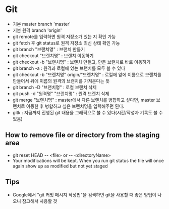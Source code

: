 # Git

- 기본 master branch 'master'
- 기본 원격 branch 'origin'
- git remote를 입력하면 원격 저장소가 있는 지 확인 가능
- git fetch 후 git status로 원격 저장소 최신 상태 확인 가능
- git branch "브랜치명" : 브랜치 만들기
- git checkout "브랜치명" : 브랜치 이동하기
- git checkout -b "브랜치명" : 브랜치 만들고, 만든 브랜치로 바로 이동하기
- git branch -a : 원격과 로컬에 있는 브랜치를 모두 볼 수 있다
- git checkout -b "브랜치명" origin/"브랜치명" : 로컬에 앞에 이름으로 브랜치를 만들어서 뒤에 이름의 원격의 브랜치를 가져온다는 뜻
- git branch -D "브랜치명" : 로컬 브랜치 삭제
- git push -d "원격명" "브랜치명" : 원격 브랜치 삭제
- git merge "브랜치명" : master에서 다른 브랜치를 병합하고 싶다면, master 브랜치로 이동한 후 병합하고 싶은 브랜치명을 입력해주면 된다.
- gitk : 지금까지 진행된 git 내용을 그래픽으로 볼 수 있다(시간/작성자 기록도 볼 수 있음)

## How to remove file or directory from the staging area

- git reset HEAD -- \<file> or -- \<directoryName>
- Your modifications will be kept. When you run git status the file will once again show up as modified but not yet staged

## Tips

- Google에서 "git 커밋 메시지 작성법"을 검색하면 git을 사용할 때 좋은 방법이 나오니 참고해서 사용할 것
